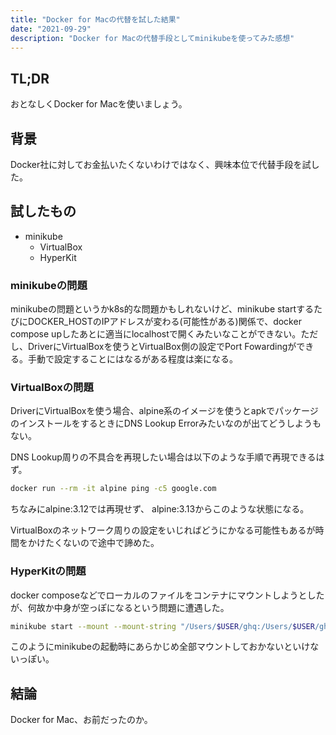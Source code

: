 ```yaml
---
title: "Docker for Macの代替を試した結果"
date: "2021-09-29"
description: "Docker for Macの代替手段としてminikubeを使ってみた感想"
---
```


## TL;DR

おとなしくDocker for Macを使いましょう。

## 背景

Docker社に対してお金払いたくないわけではなく、興味本位で代替手段を試した。

## 試したもの

- minikube
  - VirtualBox
  - HyperKit

### minikubeの問題

minikubeの問題というかk8s的な問題かもしれないけど、minikube startするたびにDOCKER_HOSTのIPアドレスが変わる(可能性がある)関係で、docker compose upしたあとに適当にlocalhostで開くみたいなことができない。ただし、DriverにVirtualBoxを使うとVirtualBox側の設定でPort Fowardingができる。手動で設定することにはなるがある程度は楽になる。

### VirtualBoxの問題

DriverにVirtualBoxを使う場合、alpine系のイメージを使うとapkでパッケージのインストールをするときにDNS Lookup Errorみたいなのが出てどうしようもない。

DNS Lookup周りの不具合を再現したい場合は以下のような手順で再現できるはず。

```bash
docker run --rm -it alpine ping -c5 google.com
```

ちなみにalpine:3.12では再現せず、 alpine:3.13からこのような状態になる。

VirtualBoxのネットワーク周りの設定をいじればどうにかなる可能性もあるが時間をかけたくないので途中で諦めた。

### HyperKitの問題

docker composeなどでローカルのファイルをコンテナにマウントしようとしたが、何故か中身が空っぽになるという問題に遭遇した。

```bash
minikube start --mount --mount-string "/Users/$USER/ghq:/Users/$USER/ghq"
```

このようにminikubeの起動時にあらかじめ全部マウントしておかないといけないっぽい。

## 結論

Docker for Mac、お前だったのか。
